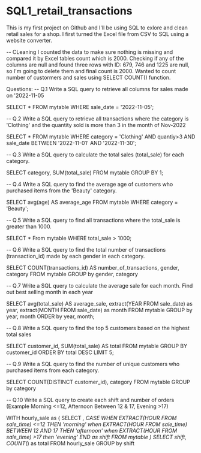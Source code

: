 # SQL1_retail_transactions
This is my first project on Github and I'll be using SQL to exlore and clean retail sales for a shop.
I first turned the Excel file from CSV to SQL using a website converter. 

-- CLeaning
I counted the data to make sure nothing is missing and compared it by Excel tables count which is 2000.
Checking if any of the columns are null and found three rows with ID: 679, 746 and 1225 are null, so I'm going to delete them and final count is 2000. Wanted to count number of custormers and sales using SELECT COUNT() function.

Questions:
-- Q.1 Write a SQL query to retrieve all columns for sales made on '2022-11-05

SELECT * FROM mytable WHERE sale_date = '2022-11-05';

-- Q.2 Write a SQL query to retrieve all transactions where the category is 'Clothing' and the quantity sold is more than 3 in the month of Nov-2022

SELECT * FROM mytable 
WHERE category = 'Clothing' 
AND quantiy>3
AND sale_date BETWEEN '2022-11-01' AND '2022-11-30';


-- Q.3 Write a SQL query to calculate the total sales (total_sale) for each category.

SELECT category, SUM(total_sale)
FROM mytable
GROUP BY 1;

-- Q.4 Write a SQL query to find the average age of customers who purchased items from the 'Beauty' category.

SELECT avg(age) AS average_age 
FROM mytable
WHERE category = 'Beauty';


-- Q.5 Write a SQL query to find all transactions where the total_sale is greater than 1000.

SELECT * From mytable
WHERE total_sale > 1000;

-- Q.6 Write a SQL query to find the total number of transactions (transaction_id) made by each gender in each category.

SELECT COUNT(transactions_id) AS number_of_transactions, gender, category FROM mytable
GROUP by gender, category

-- Q.7 Write a SQL query to calculate the average sale for each month. Find out best selling month in each year

SELECT avg(total_sale) AS average_sale, extract(YEAR FROM sale_date) as year, extract(MONTH FROM sale_date) as month
FROM mytable
GROUP by year, month
ORDER by year, month;

-- Q.8 Write a SQL query to find the top 5 customers based on the highest total sales 

SELECT customer_id, SUM(total_sale) AS total
FROM mytable
GROUP BY customer_id
ORDER BY total DESC
LIMIT 5;

-- Q.9 Write a SQL query to find the number of unique customers who purchased items from each category.

SELECT COUNT(DISTINCT customer_id), category FROM mytable
GROUP by category

-- Q.10 Write a SQL query to create each shift and number of orders (Example Morning <=12, Afternoon Between 12 & 17, Evening >17)

WITH hourly_sale as (
SELECT *,
CASE
	WHEN EXTRACT(HOUR FROM sale_time) <=12 THEN 'morning'
	when EXTRACT(HOUR FROM sale_time) BETWEEN 12 AND 17 THEN 'afternoon'
	when EXTRACT(HOUR FROM sale_time) >17 then 'evening'
    END as shift
FROM mytable
)
SELECT shift, COUNT(*) as total
FROM hourly_sale
GROUP by shift

